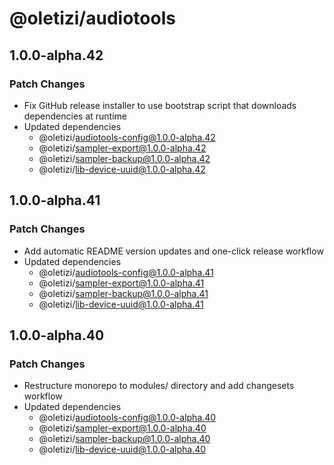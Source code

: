 # @oletizi/audiotools

## 1.0.0-alpha.42

### Patch Changes

- Fix GitHub release installer to use bootstrap script that downloads dependencies at runtime
- Updated dependencies
  - @oletizi/audiotools-config@1.0.0-alpha.42
  - @oletizi/sampler-export@1.0.0-alpha.42
  - @oletizi/sampler-backup@1.0.0-alpha.42
  - @oletizi/lib-device-uuid@1.0.0-alpha.42

## 1.0.0-alpha.41

### Patch Changes

- Add automatic README version updates and one-click release workflow
- Updated dependencies
  - @oletizi/audiotools-config@1.0.0-alpha.41
  - @oletizi/sampler-export@1.0.0-alpha.41
  - @oletizi/sampler-backup@1.0.0-alpha.41
  - @oletizi/lib-device-uuid@1.0.0-alpha.41

## 1.0.0-alpha.40

### Patch Changes

- Restructure monorepo to modules/ directory and add changesets workflow
- Updated dependencies
  - @oletizi/audiotools-config@1.0.0-alpha.40
  - @oletizi/sampler-export@1.0.0-alpha.40
  - @oletizi/sampler-backup@1.0.0-alpha.40
  - @oletizi/lib-device-uuid@1.0.0-alpha.40
